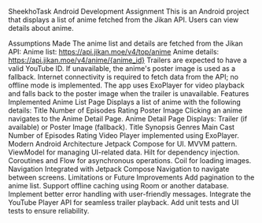 SheekhoTask
Android Development Assignment
This is an Android project that displays a list of anime fetched from the Jikan API. Users can view details about anime.

Assumptions Made
The anime list and details are fetched from the Jikan API:
Anime list: https://api.jikan.moe/v4/top/anime
Anime details: https://api.jikan.moe/v4/anime/{anime_id}
Trailers are expected to have a valid YouTube ID. If unavailable, the anime's poster image is used as a fallback.
Internet connectivity is required to fetch data from the API; no offline mode is implemented.
The app uses ExoPlayer for video playback and falls back to the poster image when the trailer is unavailable.
Features Implemented
Anime List Page
Displays a list of anime with the following details:
Title
Number of Episodes
Rating
Poster Image
Clicking an anime navigates to the Anime Detail Page.
Anime Detail Page
Displays:
Trailer (if available) or Poster Image (fallback).
Title
Synopsis
Genres
Main Cast
Number of Episodes
Rating
Video Player implemented using ExoPlayer.
Modern Android Architecture
Jetpack Compose for UI.
MVVM pattern.
ViewModel for managing UI-related data.
Hilt for dependency injection.
Coroutines and Flow for asynchronous operations.
Coil for loading images.
Navigation
Integrated with Jetpack Compose Navigation to navigate between screens.
Limitations or Future Improvements
Add pagination to the anime list.
Support offline caching using Room or another database.
Implement better error handling with user-friendly messages.
Integrate the YouTube Player API for seamless trailer playback.
Add unit tests and UI tests to ensure reliability.
